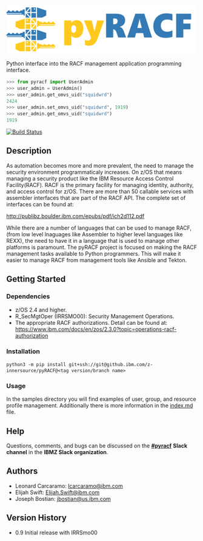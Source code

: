 ![pyRACF Logo](logo.png)

Python interface into the RACF management application programming interface.

```python
>>> from pyracf import UserAdmin
>>> user_admin = UserAdmin()
>>> user_admin.get_omvs_uid("squidwrd")
2424
>>> user_admin.set_omvs_uid("squidwrd", 1919)
>>> user_admin.get_omvs_uid("squidwrd")
1919
```

[![Build Status](https://v3.travis.ibm.com/z-innersource/pyRACF.svg?token=9v6Apmv6YSouXWPYsx7p&branch=main)](https://v3.travis.ibm.com/z-innersource/pyRACF)

## Description

As automation becomes more and more prevalent, the need to manage the security environment programmaticaly increases. On z/OS that means managing a security product like the IBM Resource Access Control Facility(RACF). RACF is the primary facility for managing identity, authority, and access control for z/OS. There are more than 50 callable services with assembler interfaces that are part of the RACF API. The complete set of interfaces can be found at:

<http://publibz.boulder.ibm.com/epubs/pdf/ich2d112.pdf>

 While there are a number of languages that can be used to manage RACF, (from low level lnaguages like Assembler to higher level languages like REXX), the need to have it in a language that is used to manage other platforms is paramount. The pyRACF project is focused on making the RACF management tasks available to Python programmers. This will make it easier to manage RACF from management tools like Ansible and Tekton.

## Getting Started

### Dependencies

* z/OS 2.4 and higher.
* R_SecMgtOper (IRRSMO00): Security Management Operations.
* The appropriate RACF authorizations. Detail can be found at: <https://www.ibm.com/docs/en/zos/2.3.0?topic=operations-racf-authorization>

### Installation

```shell
python3 -m pip install git+ssh://git@github.ibm.com/z-innersource/pyRACF@<tag version/branch name>
```

### Usage

In the samples directory you will find examples of user, group, and resource profile management. Additionally there is more information in the [index.md](./docs/index.md) file.

## Help

Questions, comments, and bugs can be discussed on the __[#pyracf](https://ibm-systems-z.slack.com/archives/C0455P33BS4)__ __Slack channel__ in the __IBMZ Slack organization__.

## Authors

* Leonard Carcaramo: lcarcaramo@ibm.com
* Elijah Swift: Elijah.Swift@ibm.com
* Joseph Bostian: jbostian@us.ibm.com

## Version History

* 0.9 Initial release with IRRSmo00

